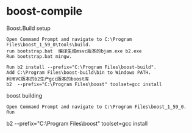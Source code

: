 # boost-compile

Boost.Build setup

    Open Command Prompt and navigate to C:\Program Files\boost_1_59_0\tools\build.
    run bootstrap.bat  编译生成msvc版本的bjam.exe b2.exe
    Run bootstrap.bat mingw.
    
    Run b2 install --prefix="C:\Program Files\boost-build".
    Add C:\Program Files\boost-build\bin to Windows PATH.
    利用VC版本的b2生产gcc版本的boost库
    b2  --prefix="C:\Program Files\boost" toolset=gcc install

boost building

    Open Command Prompt and navigate to C:\Program Files\boost_1_59_0.
    Run

b2  --prefix="C:\Program Files\boost" toolset=gcc install
